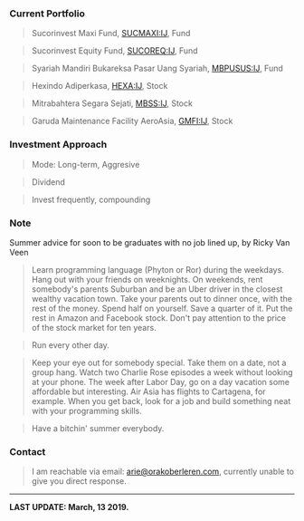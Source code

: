 ### Current Portfolio

>Sucorinvest Maxi Fund, [SUCMAXI:IJ](https://www.bloomberg.com/quote/SUCMAXI:IJ), Fund

>Sucorinvest Equity Fund, [SUCOREQ:IJ](https://www.bloomberg.com/quote/SUCOREQ:IJ), Fund

>Syariah Mandiri Bukareksa Pasar Uang Syariah, [MBPUSUS:IJ](https://www.bloomberg.com/quote/MBPUSUS:IJ), Fund

>Hexindo Adiperkasa, [HEXA:IJ](https://www.bloomberg.com/quote/HEXA:IJ), Stock

>Mitrabahtera Segara Sejati, [MBSS:IJ](https://www.bloomberg.com/quote/MBSS:IJ), Stock

>Garuda Maintenance Facility AeroAsia, [GMFI:IJ](https://www.bloomberg,com/quote/GMFI:IJ), Stock

### Investment Approach
>Mode: Long-term, Aggresive

>Dividend

>Invest frequently, compounding


### Note
Summer advice for soon to be graduates with no job lined up, by Ricky Van Veen
>Learn programming language (Phyton or Ror) during the weekdays. Hang out with your friends on weeknights. On weekends, rent somebody's parents Suburban and be an Uber driver in the closest wealthy vacation town. Take your parents out to dinner once, with the rest of the money. Spend half on yourself. Save a quarter of it. Put the rest in Amazon and Facebook stock. Don't pay attention to the price of the stock market for ten years.

>Run every other day.

>Keep your eye out for somebody special. Take them on a date, not a group hang. Watch two Charlie Rose episodes a week without looking at your phone. The week after Labor Day, go on a day vacation some affordable but interesting. Air Asia has flights to Cartagena, for example. When you get back, look for a job and build something neat with your programming skills.

>Have a bitchin' summer everybody.

### Contact

>I am reachable via email: [arie@orakoberleren.com](mailto:arie@orakoberleren.com), currently unable to give you direct response.

---

**LAST UPDATE: March, 13 2019.**


